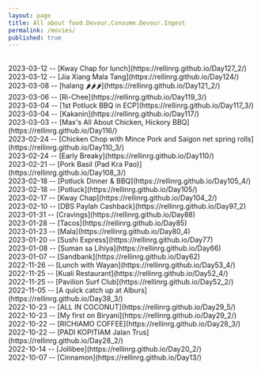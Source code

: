 ```yaml
---
layout: page
title: All about food.Devour.Consume.Devour.Ingest
permalink: /movies/
published: true
---
```

<br>
2023-03-12 -- [Kway Chap for lunch](https://rellinrg.github.io/Day127_2/)
<br>
2023-03-12 -- [Jia Xiang Mala Tang](https://rellinrg.github.io/Day124/)
<br>
2023-03-08 -- [halang 🌶️🌶️🌶️](https://rellinrg.github.io/Day121_2/)
<br>
2023-03-06 -- [Ri-Chee](https://rellinrg.github.io/Day119_3/)
<br>
2023-03-04 -- [1st Potluck BBQ in ECP](https://rellinrg.github.io/Day117_3/)
<br>
2023-03-04 -- [Kakanin](https://rellinrg.github.io/Day117/)
<br>
2023-03-03 -- [Max's All About Chicken, Hickory BBQ](https://rellinrg.github.io/Day116/)
<br>
2023-02-24 -- [Chicken Chop with Mince Pork and Saigon net spring rolls](https://rellinrg.github.io/Day110_3/)
<br>
2023-02-24 -- [Early Breaky](https://rellinrg.github.io/Day110/)
<br>
2023-02-21 -- [Pork Basil (Pad Kra Pao)](https://rellinrg.github.io/Day108_3/)
<br>
2023-02-18 -- [Potluck Dinner & BBQ](https://rellinrg.github.io/Day105_4/)
<br>
2023-02-18 -- [Potluck](https://rellinrg.github.io/Day105/)
<br>
2023-02-17 -- [Kway Chap](https://rellinrg.github.io/Day104_2/)
<br>
2023-02-10 -- [DBS Paylah Cashback](https://rellinrg.github.io/Day97_2)
<br>
2023-01-31 -- [Cravings](https://rellinrg.github.io/Day88)
<br>
2023-01-28 -- [Tacos](https://rellinrg.github.io/Day85)
<br>
2023-01-23 -- [Mala](https://rellinrg.github.io/Day80_4)
<br>
2023-01-20 -- [Sushi Express](https://rellinrg.github.io/Day77)
<br>
2023-01-08 -- [Suman sa Lihiya](https://rellinrg.github.io/Day66)
<br>
2023-01-07 -- [Sandbank](https://rellinrg.github.io/Day62)
<br>
2022-11-26 -- [Lunch with Wayan](https://rellinrg.github.io/Day53_4/)
<br>
2022-11-25 -- [Kuali Restaurant](https://rellinrg.github.io/Day52_4/)
<br>
2022-11-25 -- [Pavilion Surf Club](https://rellinrg.github.io/Day52_2/)
<br>
2022-11-05 -- [A quick catch up at Alburs](https://rellinrg.github.io/Day38_3/)
<br>
2022-10-23 -- [ALL IN COCONUT](https://rellinrg.github.io/Day29_5/)
<br>
2022-10-23 -- [My first on Biryani](https://rellinrg.github.io/Day29_2/)
<br>
2022-10-22 -- [RICHIAMO COFFEE](https://rellinrg.github.io/Day28_3/)
<br>
2022-10-22 -- [PADI KOPITIAM Jalan Trus](https://rellinrg.github.io/Day28_2/)
<br>
2022-10-14 -- [Jollibee](https://rellinrg.github.io/Day20_2/)
<br>
2022-10-07 -- [Cinnamon](https://rellinrg.github.io/Day13/)
<br>
